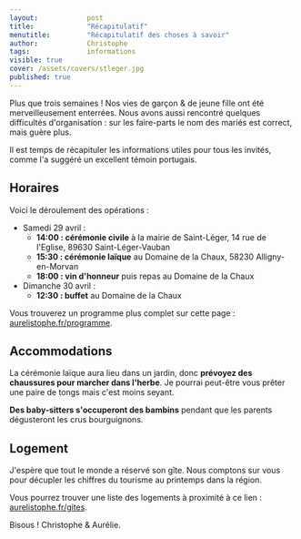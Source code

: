 ```yaml
---
layout:            post
title:             "Récapitulatif"
menutitle:         "Récapitulatif des choses à savoir"
author:            Christophe
tags:              informations
visible: true
cover: /assets/covers/stleger.jpg
published: true
---
```


Plus que trois semaines ! Nos vies de garçon & de jeune fille ont été merveilleusement enterrées. Nous avons aussi rencontré quelques difficultés d'organisation : sur les faire-parts le nom des mariés est correct, mais guère plus.

Il est temps de récapituler les informations utiles pour tous les invités, comme l'a suggéré un excellent témoin portugais.

## Horaires

Voici le déroulement des opérations :

- Samedi 29 avril :
    - **14:00 : cérémonie civile** à la mairie de Saint-Léger, 14 rue de l'Eglise, 89630 Saint-Léger-Vauban
    - **15:30 : cérémonie laïque** au Domaine de la Chaux, 58230 Alligny-en-Morvan
    - **18:00 : vin d'honneur** puis repas au Domaine de la Chaux
- Dimanche 30 avril :
    - **12:30 : buffet** au Domaine de la Chaux

Vous trouverez un programme plus complet sur cette page : [aurelistophe.fr/programme](/programme).

## Accommodations

La cérémonie laïque aura lieu dans un jardin, donc **prévoyez des chaussures pour marcher dans l'herbe**. Je pourrai peut-être vous prêter une paire de tongs mais c'est moins seyant.

**Des baby-sitters s'occuperont des bambins** pendant que les parents dégusteront les crus bourguignons.

## Logement

J'espère que tout le monde a réservé son gîte. Nous comptons sur vous pour décupler les chiffres du tourisme au printemps dans la région.

Vous pourrez trouver une liste des logements à proximité à ce lien : [aurelistophe.fr/gites](/gites).

Bisous !
Christophe & Aurélie.
